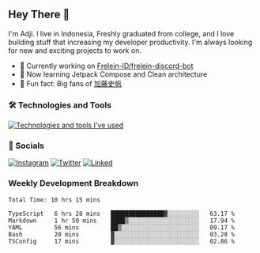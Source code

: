 ## Hey There 👋
I'm Adji. I live in Indonesia, Freshly graduated from college, and I love building stuff that increasing my developer productivity. I'm always looking for new and exciting projects to work on.

- 🔭 Currently working on [Frelein-ID/frelein-discord-bot](https://github.com/Frelein-ID/frelein-discord-bot)
- 🌱 Now learning Jetpack Compose and Clean architecture
- 🐻 Fun fact: Big fans of [加藤史帆](https://www.instagram.com/katoshi.official/)

### 🛠️ Technologies and Tools
[![Technologies and tools I've used](https://skillicons.dev/icons?i=js,ts,html,css,php,kotlin,tailwind,bootstrap,next,mysql,firebase,vercel,vscode,androidstudio,bash,git,postman,figma,docker,linux&perline=10)](#)

### 💬 Socials
[![Instagram](https://skillicons.dev/icons?i=instagram)](https://www.instagram.com/yusufadji99/)
[![Twitter](https://skillicons.dev/icons?i=twitter)](https://twitter.com/frelein_sama)
[![Linked](https://skillicons.dev/icons?i=linkedin)](https://www.linkedin.com/in/yusuf-bhaskara-adji/)

### Weekly Development Breakdown

<!--START_SECTION:waka-->

```javascript,typescript,kotlin
Total Time: 10 hrs 15 mins

TypeScript   6 hrs 28 mins   ███████████████▓░░░░░░░░░   63.17 %
Markdown     1 hr 50 mins    ████▒░░░░░░░░░░░░░░░░░░░░   17.94 %
YAML         56 mins         ██▒░░░░░░░░░░░░░░░░░░░░░░   09.17 %
Bash         20 mins         ▓░░░░░░░░░░░░░░░░░░░░░░░░   03.28 %
TSConfig     17 mins         ▓░░░░░░░░░░░░░░░░░░░░░░░░   02.86 %
```

<!--END_SECTION:waka-->
